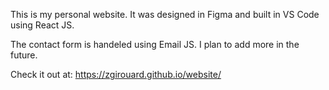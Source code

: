 This is my personal website. It was designed in Figma and built in VS Code using React JS. 

The contact form is handeled using Email JS. I plan to add more in the future.

Check it out at: https://zgirouard.github.io/website/
